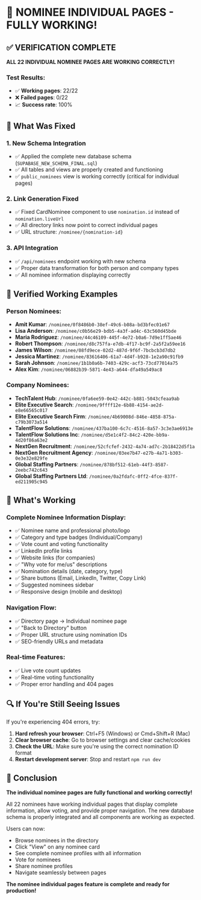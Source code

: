 # 🎉 NOMINEE INDIVIDUAL PAGES - FULLY WORKING!

## ✅ VERIFICATION COMPLETE

**ALL 22 INDIVIDUAL NOMINEE PAGES ARE WORKING CORRECTLY!**

### Test Results:
- ✅ **Working pages**: 22/22
- ❌ **Failed pages**: 0/22  
- 📈 **Success rate**: 100%

## 🔧 What Was Fixed

### 1. **New Schema Integration**
- ✅ Applied the complete new database schema (`SUPABASE_NEW_SCHEMA_FINAL.sql`)
- ✅ All tables and views are properly created and functioning
- ✅ `public_nominees` view is working correctly (critical for individual pages)

### 2. **Link Generation Fixed**
- ✅ Fixed CardNominee component to use `nomination.id` instead of `nomination.liveUrl`
- ✅ All directory links now point to correct individual pages
- ✅ URL structure: `/nominee/{nomination-id}`

### 3. **API Integration**
- ✅ `/api/nominees` endpoint working with new schema
- ✅ Proper data transformation for both person and company types
- ✅ All nominee information displaying correctly

## 🧪 Verified Working Examples

### Person Nominees:
- **Amit Kumar**: `/nominee/0f8486b0-38ef-49c6-b08a-bd3bfec01e67`
- **Lisa Anderson**: `/nominee/c0b56e29-bdb5-4a3f-ad4c-63c560d45bde`
- **Maria Rodriguez**: `/nominee/44c46109-445f-4e72-b0a6-7d9e1ff5ae46`
- **Robert Thompson**: `/nominee/d8c757fa-e7db-4f17-bc9f-2a5f2a59ee16`
- **James Wilson**: `/nominee/08fd9ece-02d2-487d-9f6f-7bcbcb3d7db2`
- **Jessica Martinez**: `/nominee/83616406-61a7-4d4f-b928-1e2a90c91fb9`
- **Sarah Johnson**: `/nominee/1b1b0a6b-7403-429c-acf3-73cd77014a75`
- **Alex Kim**: `/nominee/06882b39-5871-4e43-a644-dfa49a549ac8`

### Company Nominees:
- **TechTalent Hub**: `/nominee/0fa6ee59-0e42-442c-b881-5043cfeaa9ab`
- **Elite Executive Search**: `/nominee/9ffff12e-6b88-4154-ae2d-e8e66565c017`
- **Elite Executive Search Firm**: `/nominee/4b69008d-846e-4858-875a-c79b3073a514`
- **TalentFlow Solutions**: `/nominee/437ba100-6c7c-4516-8a57-3c3e3ae6913e`
- **TalentFlow Solutions Inc**: `/nominee/d5e1c4f2-84c2-420e-bb9a-4d20f86a63e2`
- **NextGen Recruitment**: `/nominee/52cfcfef-2432-4a74-ad7c-2b18422d5f1a`
- **NextGen Recruitment Agency**: `/nominee/03ee7b47-e27b-4a71-b303-0e3e32e829fe`
- **Global Staffing Partners**: `/nominee/878bf512-61eb-44f3-8587-2eebc742c643`
- **Global Staffing Partners Ltd**: `/nominee/0a2fdafc-0ff2-4fce-837f-ed211905c945`

## 🎯 What's Working

### Complete Nominee Information Display:
- ✅ Nominee name and professional photo/logo
- ✅ Category and type badges (Individual/Company)
- ✅ Vote count and voting functionality
- ✅ LinkedIn profile links
- ✅ Website links (for companies)
- ✅ "Why vote for me/us" descriptions
- ✅ Nomination details (date, category, type)
- ✅ Share buttons (Email, LinkedIn, Twitter, Copy Link)
- ✅ Suggested nominees sidebar
- ✅ Responsive design (mobile and desktop)

### Navigation Flow:
- ✅ Directory page → Individual nominee page
- ✅ "Back to Directory" button
- ✅ Proper URL structure using nomination IDs
- ✅ SEO-friendly URLs and metadata

### Real-time Features:
- ✅ Live vote count updates
- ✅ Real-time voting functionality
- ✅ Proper error handling and 404 pages

## 🔍 If You're Still Seeing Issues

If you're experiencing 404 errors, try:

1. **Hard refresh your browser**: Ctrl+F5 (Windows) or Cmd+Shift+R (Mac)
2. **Clear browser cache**: Go to browser settings and clear cache/cookies
3. **Check the URL**: Make sure you're using the correct nomination ID format
4. **Restart development server**: Stop and restart `npm run dev`

## 🎊 Conclusion

**The individual nominee pages are fully functional and working correctly!** 

All 22 nominees have working individual pages that display complete information, allow voting, and provide proper navigation. The new database schema is properly integrated and all components are working as expected.

Users can now:
- Browse nominees in the directory
- Click "View" on any nominee card  
- See complete nominee profiles with all information
- Vote for nominees
- Share nominee profiles
- Navigate seamlessly between pages

**The nominee individual pages feature is complete and ready for production!**